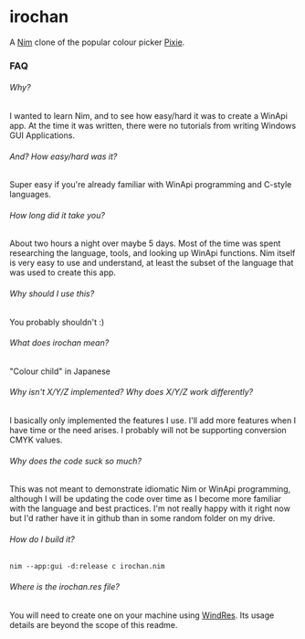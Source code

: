 # irochan
A [Nim](http://nim-lang.org/) clone of the popular colour picker [Pixie](http://www.nattyware.com/pixie.php).

### FAQ

###### Why?
I wanted to learn Nim, and to see how easy/hard it was to create a WinApi app.  At the time it was written, there were no tutorials from writing Windows GUI Applications.

###### And?  How easy/hard was it?
Super easy if you're already familiar with WinApi programming and C-style languages.

###### How long did it take you?
About two hours a night over maybe 5 days.  Most of the time was spent researching the language, tools, and looking up WinApi functions.  Nim itself is very easy to use and understand, at least the subset of the language that was used to create this app.

###### Why should I use this?
You probably shouldn't :)

###### What does irochan mean?
"Colour child" in Japanese

###### Why isn't X/Y/Z implemented?  Why does X/Y/Z work differently?
I basically only implemented the features I use.  I'll add more features when I have time or the need arises.  I probably will not be supporting conversion CMYK values.

###### Why does the code suck so much?
This was not meant to demonstrate idiomatic Nim or WinApi programming, although I will be updating the code over time as I become more familiar with the language and best practices.  I'm not really happy with it right now but I'd rather have it in github than in some random folder on my drive.

###### How do I build it?
    nim --app:gui -d:release c irochan.nim

###### Where is the irochan.res file?
You will need to create one on your machine using [WindRes](http://www.mingw.org/).  Its usage details are beyond the scope of this readme.

